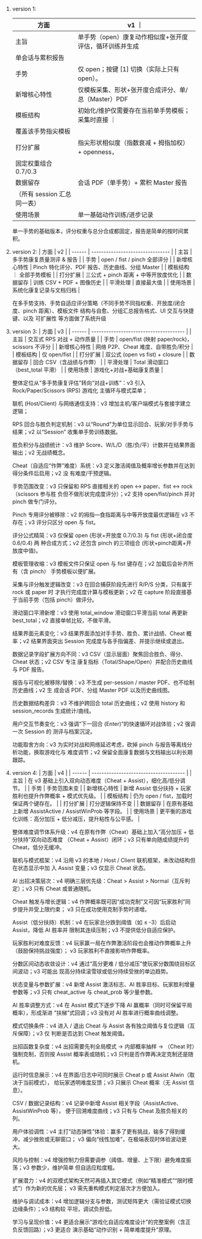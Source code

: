 
1.  version 1: 
    
    | 方面        | v1                                           ｜
    | ------     | --------------------------------------        | 
    | 主旨        | 单手势（open）康复动作相似度+张开度评估，循环训练并生成
                    单会话与累积报告                                | 
    | 手势        | 仅 open；按键 [1] 切换（实际上只有 open）。         | 
    | 新增核心特性 | 仅模板采集、形状+张开度合成评分、单/总（Master）PDF  | 
    | 模板结构    | 初始化/维护仅需要存在当前单手势模板；采集时直接       ｜
                    覆盖该手势指尖模板                               | 
    | 打分扩展    | 指尖形状相似度（指数衰减 + 拇指加权）+ openness，
                    固定权重组合 0.7/0.3                            | 
    | 数据留存    | 会话 PDF（单手势）+ 累积 Master 报告
                    （所有 session 汇总同一表）                      | 
    | 使用场景    | 单一基础动作训练/进步记录                          | 

    单一手势的基础版本，评分权重与总分合成都固定，报告是简单的按时间累积。


2.  version 2: 
    | 方面        | v2                                         |
    | ------     | --------------------------------           |
    | 主旨        | 多手势康复质量测评 & 报告                      |
    | 手势        | open / fist / pinch 全部评分                |
    | 新增核心特性 | Pinch 特化评分、PDF 报告、历史曲线、分组 Master |
    | 模板结构    ｜ 全部手势模板                                 |
    | 打分扩展    | 三公式 + pinch 距离 + 中等开放度优化           |
    | 数据留存    | 训练 CSV + PDF + 图像历史                    |
    | 平滑处理    | 直接最大值                                  |
    | 使用场景    | 系统化康复记录与文档归档                       |

    在多手势支持、手势自适应评分策略（不同手势不同指权重、开放度/闭合度、pinch 距离）、模板文件
    结构与自愈、分组汇总报告格式、UI 交互与快捷键、以及 可扩展性 等方面做了系统升级

3.  version 3: 
    | 方面        | v3                                           |
    | ------     | --------------------------------------        | 
    | 主旨        | 交互式 RPS 对战 + 动作质量                      | 
    | 手势        | open/fist (映射 paper/rock)，scissors 不评分   | 
    | 新增核心特性 | 网络 P2P、Cheat 难度、自带胜负/积分              | 
    | 模板结构    | 仅 open/fist                                  | 
    | 打分扩展    | 双公式 (open vs fist) + closure                | 
    | 数据留存    | 回合 CSV（含战绩与作弊）                         | 
    | 平滑处理    | Total 滑动窗口（best\_total 平滑）               | 
    | 使用场景    | 游戏化+对战+基础康复质量                          | 

    整体定位从“多手势康复评估”转向“对战+训练”：v3 引入 Rock/Paper/Scissors (RPS) 游戏化
    主循环与模式菜单；
 
    联机 (Host/Client) 与网络通信支持：v3 增加主机/客户端模式与套接字建立逻辑；

    RPS 回合与胜负判定机制：v3 以“Round”为单位显示回合、玩家/对手手势与结果；v2 以“Session”
    收集单手势训练数据。
    
    胜负积分与战绩统计：v3 维护 Score、W/L/D（胜/负/平）计数并在结果界面输出；v2 无战绩概念。

    Cheat（自适应“作弊”难度）系统：v3 定义激活阈值及概率增长参数并在达到得分条件后启用；v2 没
    有难度/干预逻辑。
    
    手势范围改变：v3 只保留和 RPS 直接相关的 open ↔ paper、fist ↔ rock（scissors 参与胜
    负但不做形状完成度评分）；v2 支持 open/fist/pinch 并对 pinch 做专门评分。

    Pinch 专用评分被移除：v2 的拇指—食指距离与中等开放度最优逻辑在 v3 不存在；v3 评分只区分 
    open 与 fist。

    评分公式精简：v3 仅保留 open (形状+开放度 0.7/0.3) 与 fist (形状+闭合度 0.6/0.4) 两
    种合成方式；v2 还包含 pinch 的三项组合 (形状+pinch距离+开放度中值)。

    模板管理收缩：v3 模板文件只保证 open 与 fist 键存在；v2 加载后会补齐所有（含 pinch）
    手势模板以便扩展。
    
    采集与评分触发逻辑改变：v3 在回合捕获阶段先进行 R/P/S 分类，只有属于 rock 或 paper 时
    才执行完成度计算与模板更新；v2 在 capture 阶段直接基于当前手势（包括 pinch）做评分。
    
    滑动窗口平滑新增：v3 使用 total_window 滑动窗口平滑当前 total 再更新 best_total；v2 
    直接单帧比较，不做平滑。

    结果界面元素变化：v3 结果界面添加对手手势、胜负、累计战绩、Cheat 概率；v2 结果界面突出 
    Session 完成度与各手指偏差、并提示继续或退出。

    数据记录字段扩展方向不同：v3 CSV（显示层面）聚焦回合胜负、得分、Cheat 状态；v2 CSV 专注
    康复指标（Total/Shape/Open）并配合历史曲线与 PDF 报告。

    报告与可视化被移除/替换：v3 不生成 per-session / master PDF、也不绘制历史曲线；v2 生
    成会话 PDF、分组 Master PDF 以及历史曲线图。

    历史数据结构差异：v3 不维护跨回合 total 历史曲线；v2 使用 history 和 session_records 
    生成统计/曲线。

    用户交互节奏变化：v3 强调“下一回合 (Enter)”的快速循环对战体验；v2 强调一次 Session 的
    测评与档案沉淀。

    功能取舍方向：v3 为实时对战和网络延迟考虑，砍掉 pinch 与报告等离线分析功能，换取游戏化与
    难度调节；v2 保留全面康复数据与文档输出以利长期跟踪。



4.  version 4:
    | 方面        | v4                                                        |
    | ------     | --------------------------------------                    | 
    | 主旨        | 在 v3 基础上引入双向动态难度（Cheat + Assist），细化高/低分调节。 | 
    | 手势        | 手势范围未变                                                | 
    | 新增核心特性 | 新增 Assist 低分扶持 + 玩家胜利也提升作弊概率 + 模式优先级。      | 
    | 模板结构    | 仍为 open / fist，加载时保证两个键存在。                        | 
    | 打分扩展    | 打分逻辑保持不变                                              | 
    | 数据留存    | 在原有基础上新增 AssistActive / AssistWinProb 等字段。         | 
    | 使用场景    | 更平衡的游戏化训练：高分加压 + 低分减压，提升粘性与公平感。         | 

    整体难度调节体系升级：v4 在原有作弊（Cheat）基础上加入“高分加压 + 低分扶持”双向动态难度
    （Cheat + Assist）闭环；v3 只有单向随成绩提升的 Cheat，低分无缓冲。

    联机与模式框架：v4 沿用 v3 的本地 / Host / Client 联机框架，未改动结构但在状态显示中加
    入 Assist 变量；v3 仅显示 Cheat 状态。

    AI 出招决策层次：v4 明确三层优先级：Cheat > Assist > Normal（互斥判定）；v3 只有 
    Cheat 或普通随机。

    Cheat 触发与增长逻辑：v4 作弊概率既可因“成功克制”又可因“玩家胜利”同步提升并受上限约束；
    v3 只在成功使用克制手势时递增。

    Assist（低分扶持）机制：v4 在玩家总分跌到阈值（如 ≤ -3）后启动 Assist，降低 AI 胜率并
    限制其连续压制；v3 不提供低分自适应保护。

    玩家胜利对难度反馈：v4 玩家赢一局在作弊激活阶段也会推动作弊概率上升（鼓励保持挑战强度）；
    v3 玩家胜利不直接影响作弊概率。

    分数区间动态收敛设计：v4 通过“高分更难 / 低分减压”使玩家分数围绕目标区间波动；v3 可能出
    现高分持续滚雪球或低分持续受挫的单边趋势。

    状态变量与参数扩展：v4 新增 Assist 激活标志、AI 胜率目标、玩家胜利增量参数等；v3 只有 
    cheat_active 与 cheat_prob 等少量参数。

    AI 胜率调整方式：v4 在 Assist 模式下逐步下降 AI 赢概率（同时可保留平局概率），形成渐进
    “扶梯”式回调；v3 没有对 AI 胜率进行概率曲线调整。

    模式切换条件：v4 进入 / 退出 Cheat 与 Assist 各有独立阈值与复位逻辑（互斥保障）；v3 仅
    判断是否达到 Cheat 触发阈值。

    出招函数复杂度：v4 出招需要先判全局模式 → 内部概率抽样 → （Cheat 时）强制克制，否则按
     Assist 概率表或随机；v3 只判是否作弊再决定克制还是随机。

    运行时信息展示：v4 在界面/日志中可同时展示 Cheat p 或 Assist AIwin（取决于当前模式），
    给玩家透明难度反馈；v3 只展示 Cheat 概率（无 Assist 信息）。

    CSV / 数据记录结构：v4 记录中新增 Assist 相关字段（AssistActive、AssistWinProb 等），
    便于回溯难度曲线；v3 只有与 Cheat 及胜负相关的列。

    用户体验调性：v4 主打“动态弹性”体验：赢多了更有挑战，输多了得到缓冲，减少挫败或无聊窗口；
    v3 偏向“线性加难”，在极端表现时体验波动更大。

    风险与控制：v4 增强控制力但需要调参（阈值、增量、上下限）避免难度振荡；v3 参数少，维护简单
    但自适应粒度粗。

    扩展潜力：v4 的双模式架构天然可再插入其它模式（例如“精准模式”“限时模式”）作为新的优先层；
    v3 需先重构模式判定层次才方便加入。

    维护与调试成本：v4 增加逻辑分支与参数，测试矩阵更大（需验证模式切换边缘条件）；v3 结构较
    平坦，调试负担低。

    学习与呈现价值：v4 更适合展示“游戏化自适应难度设计”的完整案例（含正负反馈回路）；v3 更适合
    演示基础“动作识别 + 简单难度提升”原理。

